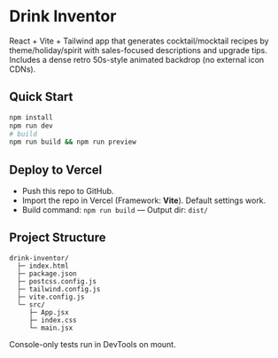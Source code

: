 # Drink Inventor

React + Vite + Tailwind app that generates cocktail/mocktail recipes by theme/holiday/spirit with sales-focused descriptions and upgrade tips. Includes a dense retro 50s-style animated backdrop (no external icon CDNs).

## Quick Start
```bash
npm install
npm run dev
# build
npm run build && npm run preview
```
## Deploy to Vercel
- Push this repo to GitHub.
- Import the repo in Vercel (Framework: **Vite**). Default settings work.
- Build command: `npm run build` — Output dir: `dist/`

## Project Structure
```
drink-inventor/
  ├─ index.html
  ├─ package.json
  ├─ postcss.config.js
  ├─ tailwind.config.js
  ├─ vite.config.js
  └─ src/
     ├─ App.jsx
     ├─ index.css
     └─ main.jsx
```

Console-only tests run in DevTools on mount.
